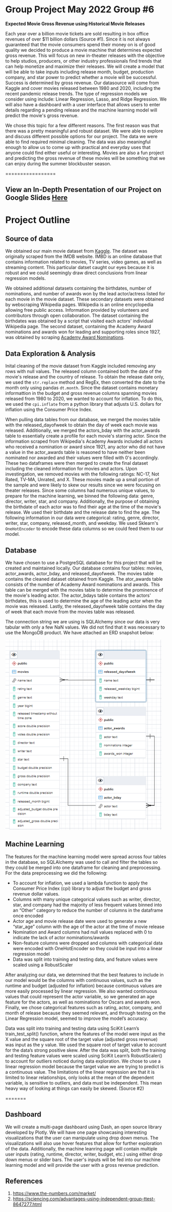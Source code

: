 # Group Project May 2022 Group #6

**Expected Movie Gross Revenue using Historical Movie Releases**

Each year over a billion movie tickets are sold resulting in box office revenues of over $11 billion dollars (Source #1). Since it is not always guaranteed that the movie consumers spend their money on is of good quality we decided to produce a movie machine that determines expected gross revenue. This will focus on new in-theater releases with the objective to help studios, producers, or other industry professionals find trends that can help monetize and maximize their releases. We will create a model that will be able to take inputs including release month, budget, production company, and star power to predict whether a movie will be successful. Success is determined by gross revenue. Our datasource will come from Kaggle and cover movies released between 1980 and 2020, including the recent pandemic release trends. The type of regression models we consider using include: Linear Regression, Lasso, and Ridge Regression. We will also have a dashboard with a user interface that allows users to enter details regarding a pending release and the machine learning model will predict the movie's gross revenue. 

We chose this topic for a few different reasons. The first reason was that there was a pretty meaningful and robust dataset. We were able to explore and discuss different possible options for our project. The data we were able to find required minimal cleaning. The data was also meaningful enough to allow us to come up with practical and everyday uses that anyone could find either useful or interesting. Movies are also a fun project and predicting the gross revenue of these movies will be something that we can enjoy during the summer blockbuster season. 

=================
## View an In-Depth Presentation of our Project on Google Slides [Here](https://docs.google.com/presentation/d/19gyoO1Xixo4S4uNQXGSk6etrtWgv2QRmYCXpXCZC0VE/edit#slide=id.p)

# Project Outline

## Source of data

We obtained our main movie dataset from [Kaggle](https://www.kaggle.com/datasets/danielgrijalvas/movies). The dataset was originally scraped from the IMDB website. IMBD is an online database that contains information related to movies, TV series, video games, as well as streaming content. This particular datset caught our eyes because it is robust and we could seemingly draw direct conclusions from linear regression models.  

We obtained additional datasets containing the birthdates, number of nominations, and number of awards won by the lead actor/actress listed for each movie in the movie dataset. These secondary datasets were obtained by webscraping Wikipedia pages. Wikipedia is an online  encyclopedia allowing free public access. Information provided by volunteers and contributors through open collaboration. The dataset containing the birthdates was obtained by a script that visited each actors' individual Wikipedia page. The second dataset, containing the Academy Award nominations and awards won for leading and supporting roles since 1927, was obtained by scraping [Academy Award Nominations](https://en.wikipedia.org/wiki/List_of_actors_with_Academy_Award_nominations#List_of_actors). 

## Data Exploration & Analysis

Inital cleaning of the movie dataset from Kaggle included removing any rows with null values. The released column contained both the date of the movie's release and the country of release. To obtain the release date only, we used the `str.replace` method and RegEx, then converted the date to the month only using pandas `dt.month`. Since the dataset contains monetary informattion in the budget and gross revenue columns spanning movies released from 1980 to 2020, we wanted to account for inflation. To do this, we used the `cpi.inflate` from a python library that adjusts U.S. dollars for inflation using the Consumer Price Index. 

When pulling data tables from our database, we merged the movies table with the released_dayofweek to obtain the day of week each movie was released. Additionally, we merged the actors_bday with the actor_awards table to essentially create a profile for each movie's starring actor. Since the information scraped from Wikipedia's Academy Awards included all actors who received a nomination or award since 1921, any actor who did not have a value in the actor_awards table is reasoned to have neither been nominated nor awarded and their values were filled with 0's accordingly. These two dataframes were then merged to create the final dataset including the cleaned information for movies and actors. 
Upon investingation, we removed movies with the following ratings: NC-17, Not Rated, TV-MA, Unrated, and X. These movies made up a small portion of the sample and were likely to skew our results since we were focusing on theater releases. Since some columns had numerous unique values, to prepare for the machine learning, we binned the following data: genre, director, writer, star, and company. Additionally, the purpose of obtaining the birthdate of each actor was to find their age at the time of the movie's release. We used their birthdate and the release date to find the age. The following information in our data were categorical: rating, genre, director, writer, star, company, released_month, and weekday. We used Sklearn's `OneHotEncoder` to encode these data columns so we could feed them to our model. 

## Database
We have chosen to use a PostgreSQL database for this project that will be created and maintained locally. Our database contains four tables: movies, actor_awards, actor_bday, and released_dayofweek. The movies table contains the cleaned dataset obtained from Kaggle. The ator_awards table consists of the number of Academy Award nominations and awards. This table can be merged with the movies table to determine the prominence of the movie's leading actor. The actor_bdays table contains the actors' birthdates, this is used to determine the age of the leading actor when the movie was released. Lastly, the released_dayofweek table contains the day of week that each movie from the movies table was released. 

The connection string we are using is SQLAlchemy since our data is very tabular with only a few NaN values. We did not find that it was necessary to use the MongoDB product. We have attached an ERD snapshot below:

![](https://github.com/PDob02/Group_Project_May_2022/blob/main/Images/moviesERD.png)


## Machine Learning

The features for the machine learning model were spread across four tables in the database, so SQLAlchemy was used to call and filter the tables so they could be merged into one dataframe for cleaning and preprocessing. For the data preprocessing we did the following:
  - To account for inflation, we used a lambda function to apply the Consumer Price Index (cpi) library to adjust the budget and gross revenue dollar values.
  - Columns with many unique categorical values such as writer, director, star, and company had the majority of less frequent values binned into an “Other” category to reduce the number of columns in the dataframe once encoded
  - Actor age and movie release date were used to generate a new “star_age” column with the age of the actor at the time of movie release
  - Nomination and Award columns had null values replaced with 0 to indicate the lack of actor nominations/awards
  -	Non-feature columns were dropped and columns with categorical data were encoded with OneHotEncoder so they could be input into a linear regression model
  -	Data was split into training and testing data, and feature values were scaled using a RobustScaler

After analyzing our data, we determined that the best features to include in our model would be the columns with continuous values, such as the runtime and budget (adjusted for inflation) because continuous values are more easily processed by linear regression. We also wanted continuous values that could represent the actor variable, so we generated an age feature for the actors, as well as nominations for Oscars and awards won. Finally, we chose categorical features such as rating, actor, company, and month of release because they seemed relevant, and through testing on the Linear Regression model, seemed to improve the model’s accuracy.

Data was split into training and testing data using SciKit Learn’s train_test_split() function, where the features of the model were input as the X value and the square root of the target value (adjusted gross revenue) was input as the y value. We used the square root of target value to account for the data’s strong positive skew. After the data was split, both the training and testing feature values were scaled using SciKit Learn’s RobustScaler() to account for outliers noticed during data exploration.
We chose to use a linear regression model because the target value we are trying to predict is a continuous value. The limitations of the linear regression are that it is limited to linear relationships, only looks at the mean of the dependent variable, is sensitive to outliers, and data must be independent. This mean heavy way of looking at things can easily be skewed. (Source #2)

=======

## Dashboard

We will create a multi-page dashboard using Dash, an open source library developed by Plotly. We will have one page showcasing interesting visualizations that the user can manipulate using drop down menus. The visualizations will also use hover features that allow for further exploration of the data. 
Additionally, the machine leanring page will contain multiple user inputs (rating, runtime, director, writer, budget, etc.) using either drop down menus or slider bars. The user's inputs will be fed into our machine learning model and will provide the user with a gross revenue prediction. 


## References
1. https://www.the-numbers.com/market/
2. https://sciencing.com/advantages-using-independent-group-ttest-8647277.html 